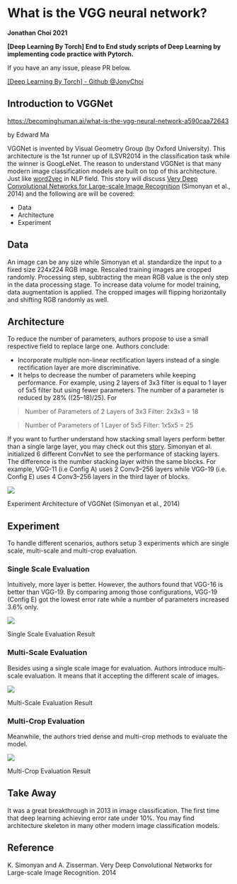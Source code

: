 # What is the VGG neural network?

**Jonathan Choi 2021**

**[Deep Learning By Torch] End to End study scripts of Deep Learning by implementing code practice with Pytorch.**

If you have an any issue, please PR below.

[[Deep Learning By Torch] - Github @JonyChoi](https://github.com/jonychoi/Deep-Learning-By-Torch)

## Introduction to VGGNet

https://becominghuman.ai/what-is-the-vgg-neural-network-a590caa72643

by Edward Ma

VGGNet is invented by Visual Geometry Group (by Oxford University). This architecture is the 1st runner up of ILSVR2014 in the classification task while the winner is GoogLeNet. The reason to understand VGGNet is that many modern image classification models are built on top of this architecture. Just like [word2vec](https://towardsdatascience.com/3-silver-bullets-of-word-embedding-in-nlp-10fa8f50cc5a) in NLP field.
This story will discuss [Very Deep Convolutional Networks for Large-scale Image Recognition](https://arxiv.org/pdf/1409.1556.pdf) (Simonyan et al., 2014) and the following are will be covered:

- Data
- Architecture
- Experiment

## Data
An image can be any size while Simonyan et al. standardize the input to a fixed size 224x224 RGB image. Rescaled training images are cropped randomly. Processing step, subtracting the mean RGB value is the only step in the data processing stage. To increase data volume for model training, data augmentation is applied. The cropped images will flipping horizontally and shifting RGB randomly as well.

## Architecture
To reduce the number of parameters, authors propose to use a small respective field to replace large one. Authors conclude:

- Incorporate multiple non-linear rectification layers instead of a single rectification layer are more discriminative.
- It helps to decrease the number of parameters while keeping performance. For example, using 2 layers of 3x3 filter is equal to 1 layer of 5x5 filter but using fewer parameters. The number of a parameter is reduced by 28% ((25–18)/25). For
> Number of Parameters of 2 Layers of 3x3 Filter: 2x3x3 = 18

> Number of Parameters of 1 Layer of 5x5 Filter: 1x5x5 = 25

If you want to further understand how stacking small layers perform better than a single large layer, you may check out this [story](https://blog.mlreview.com/a-guide-to-receptive-field-arithmetic-for-convolutional-neural-networks-e0f514068807?gi=bcf1b48ea1bc).
Simonyan et al. initialized 6 different ConvNet to see the performance of stacking layers. The difference is the number stacking layer within the same blocks. For example, VGG-11 (i.e Config A) uses 2 Conv3–256 layers while VGG-19 (i.e. Config E) uses 4 Conv3–256 layers in the third layer of blocks.

![](https://miro.medium.com/max/1031/1*TFXttjhMHoq4Xq80fGomXA.png)

Experiment Architecture of VGGNet (Simonyan et al., 2014)

## Experiment
To handle different scenarios, authors setup 3 experiments which are single scale, multi-scale and multi-crop evaluation.
### Single Scale Evaluation
Intuitively, more layer is better. However, the authors found that VGG-16 is better than VGG-19. By comparing among those configurations, VGG-19 (Config E) got the lowest error rate while a number of parameters increased 3.6% only.

![](https://miro.medium.com/max/1050/1*GHqfUf3BpWS8u4iCDheK-Q.png)

Single Scale Evaluation Result

### Multi-Scale Evaluation
Besides using a single scale image for evaluation. Authors introduce multi-scale evaluation. It means that it accepting the different scale of images.

![](https://miro.medium.com/max/1050/1*OUfd6jqTN-Pd66gxEDuN_w.png)

Multi-Scale Evaluation Result
### Multi-Crop Evaluation
Meanwhile, the authors tried dense and multi-crop methods to evaluate the model.

![](https://miro.medium.com/max/1050/1*4I4zMXUY7IBrz7U_PUbZNQ.png)

Multi-Crop Evaluation Result

## Take Away
It was a great breakthrough in 2013 in image classification. The first time that deep learning achieving error rate under 10%.
You may find architecture skeleton in many other modern image classification models.

## Reference
K. Simonyan and A. Zisserman. Very Deep Convolutional Networks for Large-scale Image Recognition. 2014